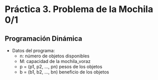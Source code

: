 # Práctica 3. Problema de la Mochila 0/1
## Programación Dinámica

- Datos del programa:
  - n: número de objetos disponibles
  - M: capacidad de la mochila_voraz
  - p = (p1, p2, ..., pn) pesos de los objetos
  - b = (b1, b2, ..., bn) beneficio de los objetos

